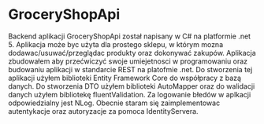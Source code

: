 # GroceryShopApi
Backend aplikacji GroceryShopApi został napisany w C# na platformie .net 5. Aplikacja może byc użyta dla prostego sklepu, w którym mozna dodawac/usuwać/przeglądac produkty oraz
dokonywać zakupów. Aplikacja zbudowałem aby przećwiczyć swoje umiejetnosci w programowaniu oraz budowaniu aplikacji w standarcie REST na platofmie .net. 
Do stworzenia tej aplikacji użyłem biblioteki Entity Framework Core do współpracy z bazą danych. Do stworzenia DTO użyłem biblioteki AutoMapper oraz do walidacji danych użyłem 
bibliotekę fluentValidation. Za logowanie błedów w aplkacji odpowiedzialny jest NLog. Obecnie staram się zaimplementowac autentykacje oraz autoryzacje za pomoca IdentityServera.
